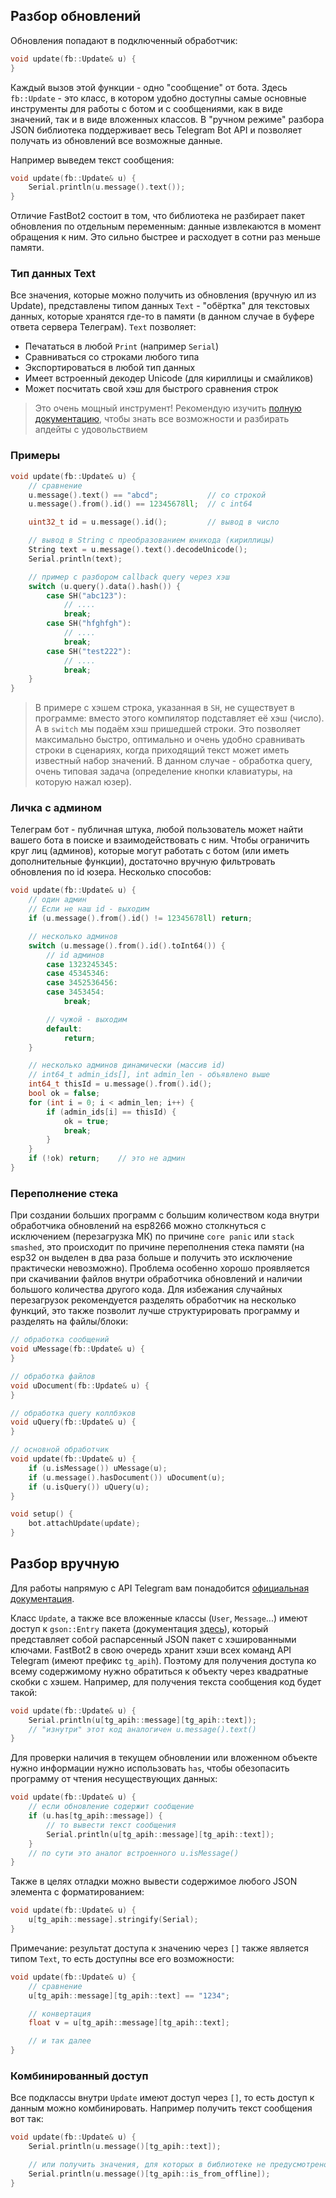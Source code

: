 ## Разбор обновлений
Обновления попадают в подключенный обработчик:
```cpp
void update(fb::Update& u) {
}
```

Каждый вызов этой функции - одно "сообщение" от бота. Здесь `fb::Update` - это класс, в котором удобно доступны самые основные инструменты для работы с ботом и с сообщениями, как в виде значений, так и в виде вложенных классов. В "ручном режиме" разбора JSON библиотека поддерживает весь Telegram Bot API и позволяет получать из обновлений все возможные данные.

Например выведем текст сообщения:
```cpp
void update(fb::Update& u) {
    Serial.println(u.message().text());
}
```

Отличие FastBot2 состоит в том, что библиотека не разбирает пакет обновления по отдельным переменным: данные извлекаются в момент обращения к ним. Это сильно быстрее и расходует в сотни раз меньше памяти.

### Тип данных Text
Все значения, которые можно получить из обновления (вручную ил из Update), представлены типом данных `Text` - "обёртка" для текстовых данных, которые хранятся где-то в памяти (в данном случае в буфере ответа сервера Телеграм). `Text` позволяет:
- Печататься в любой `Print` (например `Serial`)
- Сравниваться со строками любого типа
- Экспортироваться в любой тип данных
- Имеет встроенный декодер Unicode (для кириллицы и смайликов)
- Может посчитать свой хэш для быстрого сравнения строк

> Это очень мощный инструмент! Рекомендую изучить [полную документацию](https://github.com/GyverLibs/StringUtils?tab=readme-ov-file#sutext), чтобы знать все возможности и разбирать апдейты с удовольствием

### Примеры
```cpp
void update(fb::Update& u) {
    // сравнение
    u.message().text() == "abcd";           // со строкой
    u.message().from().id() == 12345678ll;  // с int64

    uint32_t id = u.message().id();         // вывод в число

    // вывод в String с преобразованием юникода (кириллицы)
    String text = u.message().text().decodeUnicode();
    Serial.println(text);

    // пример с разбором callback query через хэш
    switch (u.query().data().hash()) {
        case SH("abc123"):
            // ....
            break;
        case SH("hfghfgh"):
            // ....
            break;
        case SH("test222"):
            // ....
            break;
    }
}
```

> В примере с хэшем строка, указанная в `SH`, не существует в программе: вместо этого компилятор подставляет её хэш (число). А в `switch` мы подаём хэш пришедшей строки. Это позволяет максимально быстро, оптимально и очень удобно сравнивать строки в сценариях, когда приходящий текст может иметь известный набор значений. В данном случае - обработка query, очень типовая задача (определение кнопки клавиатуры, на которую нажал юзер).

### Личка с админом
Телеграм бот - публичная штука, любой пользователь может найти вашего бота в поиске и взаимодействовать с ним. Чтобы ограничить круг лиц (админов), которые могут работать с ботом (или иметь дополнительные функции), достаточно вручную фильтровать обновления по id юзера. Несколько способов:
```cpp
void update(fb::Update& u) {
    // один админ
    // Если не наш id - выходим
    if (u.message().from().id() != 12345678ll) return;

    // несколько админов
    switch (u.message().from().id().toInt64()) {
        // id админов
        case 1323245345:
        case 45345346:
        case 3452536456:
        case 3453454:
            break;

        // чужой - выходим
        default:
            return;
    }

    // несколько админов динамически (массив id)
    // int64_t admin_ids[], int admin_len - объявлено выше
    int64_t thisId = u.message().from().id();
    bool ok = false;
    for (int i = 0; i < admin_len; i++) {
        if (admin_ids[i] == thisId) {
            ok = true;
            break;
        }
    }
    if (!ok) return;    // это не админ
}
```

### Переполнение стека
При создании больших программ с большим количеством кода внутри обработчика обновлений на esp8266 можно столкнуться с исключением (перезагрузка МК) по причине `core panic` или `stack smashed`, это происходит по причине переполнения стека памяти (на esp32 он выделен в два раза больше и получить это исключение практически невозможно). Проблема особенно хорошо проявляется при скачивании файлов внутри обработчика обновлений и наличии большого количества другого кода. Для избежания случайных перезагрузок рекомендуется разделять обработчик на несколько функций, это также позволит лучше структурировать программу и разделять на файлы/блоки:
```cpp
// обработка сообщений
void uMessage(fb::Update& u) {
}

// обработка файлов
void uDocument(fb::Update& u) {
}

// обработка query коллбэков
void uQuery(fb::Update& u) {
}

// основной обработчик
void update(fb::Update& u) {
    if (u.isMessage()) uMessage(u);
    if (u.message().hasDocument()) uDocument(u);
    if (u.isQuery()) uQuery(u);
}

void setup() {
    bot.attachUpdate(update);
}
```

## Разбор вручную
Для работы напрямую с API Telegram вам понадобится [официальная документация](https://core.telegram.org/bots/api).

Класс `Update`, а также все вложенные классы (`User`, `Message`...) имеют доступ к `gson::Entry` пакета (документация [здесь](https://github.com/GyverLibs/GSON?tab=readme-ov-file#gsonentry)), который представляет собой распарсенный JSON пакет с хэшированными ключами. FastBot2 в свою очередь хранит хэши всех команд API Telegram (имеют префикс `tg_apih`). Поэтому для получения доступа ко всему содержимому нужно обратиться к объекту через квадратные скобки с хэшем. Например, для получения текста сообщения код будет такой:
```cpp
void update(fb::Update& u) {
    Serial.println(u[tg_apih::message][tg_apih::text]);
    // "изнутри" этот код аналогичен u.message().text()
}
```

Для проверки наличия в текущем обновлении или вложенном объекте нужно информации нужно использовать `has`, чтобы обезопасить программу от чтения несуществующих данных:
```cpp
void update(fb::Update& u) {
    // если обновление содержит сообщение
    if (u.has[tg_apih::message]) {
        // то вывести текст сообщения
        Serial.println(u[tg_apih::message][tg_apih::text]);
    }
    // по сути это аналог встроенного u.isMessage()
}
```

Также в целях отладки можно вывести содержимое любого JSON элемента с форматированием:
```cpp
void update(fb::Update& u) {
    u[tg_apih::message].stringify(Serial);
}
```

Примечание: результат доступа к значению через `[]` также является типом `Text`, то есть доступны все его возможности:
```cpp
void update(fb::Update& u) {
    // сравнение
    u[tg_apih::message][tg_apih::text] == "1234";

    // конвертация
    float v = u[tg_apih::message][tg_apih::text];

    // и так далее
}
```

### Комбинированный доступ
Все подклассы внутри `Update` имеют доступ через `[]`, то есть доступ к данным можно комбинировать. Например получить текст сообщения вот так:
```cpp
void update(fb::Update& u) {
    Serial.println(u.message()[tg_apih::text]);

    // или получить значения, для которых в библиотеке не предусмотрено функций
    Serial.println(u.message()[tg_apih::is_from_offline]);
}
```